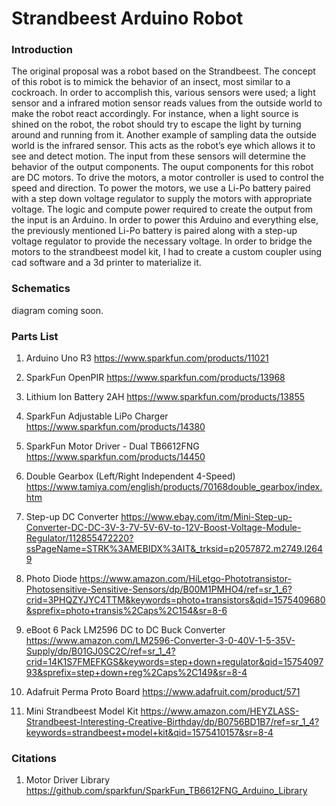 # Strandbeest Arduino Robot
### Introduction
The original proposal was a robot based on the Strandbeest. The concept of this robot is to mimick the behavior of an insect, most similar to a cockroach. In order to accomplish this, various sensors were used; a light sensor and a infrared motion sensor reads values from the outside world to make the robot react accordingly. For instance, when a light source is shined on the robot, the robot should try to escape the light by turning around and running from it. Another example of sampling data the outside world is the infrared sensor. This acts as the robot’s eye which allows it to see and detect motion. The input from these sensors will determine the behavior of the output components. The ouput components for this robot are DC motors. To drive the motors, a motor controller is used to control the speed and direction. To power the motors, we use a Li-Po battery paired with a step down voltage regulator to supply the motors with appropriate voltage. The logic and compute power required to create the output from the input is an Arduino. In order to power this Arduino and everything else, the previously mentioned Li-Po battery is paired along with a step-up voltage regulator to provide the necessary voltage. In order to bridge the motors to the strandbeest model kit, I had to create a custom coupler using cad software and a 3d printer to materialize it.

### Schematics
diagram coming soon.
### Parts List
1. Arduino Uno R3 
https://www.sparkfun.com/products/11021
2. SparkFun OpenPIR 
https://www.sparkfun.com/products/13968
3. Lithium Ion Battery 2AH
https://www.sparkfun.com/products/13855

4. SparkFun Adjustable LiPo Charger 
https://www.sparkfun.com/products/14380
5. SparkFun Motor Driver - Dual TB6612FNG 
https://www.sparkfun.com/products/14450
6. Double Gearbox (Left/Right Independent 4-Speed)
https://www.tamiya.com/english/products/70168double_gearbox/index.htm
7. Step-up DC Converter
https://www.ebay.com/itm/Mini-Step-up-Converter-DC-DC-3V-3-7V-5V-6V-to-12V-Boost-Voltage-Module-Regulator/112855472220?ssPageName=STRK%3AMEBIDX%3AIT&_trksid=p2057872.m2749.l2649
8. Photo Diode
https://www.amazon.com/HiLetgo-Phototransistor-Photosensitive-Sensitive-Sensors/dp/B00M1PMHO4/ref=sr_1_6?crid=3PHQZYJYC4TTM&keywords=photo+transistors&qid=1575409680&sprefix=photo+transis%2Caps%2C154&sr=8-6
9. eBoot 6 Pack LM2596 DC to DC Buck Converter
https://www.amazon.com/LM2596-Converter-3-0-40V-1-5-35V-Supply/dp/B01GJ0SC2C/ref=sr_1_4?crid=14K1S7FMEFKGS&keywords=step+down+regulator&qid=1575409793&sprefix=step+down+reg%2Caps%2C149&sr=8-4
10. Adafruit Perma Proto Board
https://www.adafruit.com/product/571
11. Mini Strandbeest Model Kit
https://www.amazon.com/HEYZLASS-Strandbeest-Interesting-Creative-Birthday/dp/B0756BD1B7/ref=sr_1_4?keywords=strandbeest+model+kit&qid=1575410157&sr=8-4

### Citations
1. Motor Driver Library 
https://github.com/sparkfun/SparkFun_TB6612FNG_Arduino_Library

